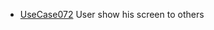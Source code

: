  * [UseCase072](https://github.com/DomainDrivenArchitecture/ddaRequirement/blob/master/en/requirements/UseCase072.md) User show his screen to others